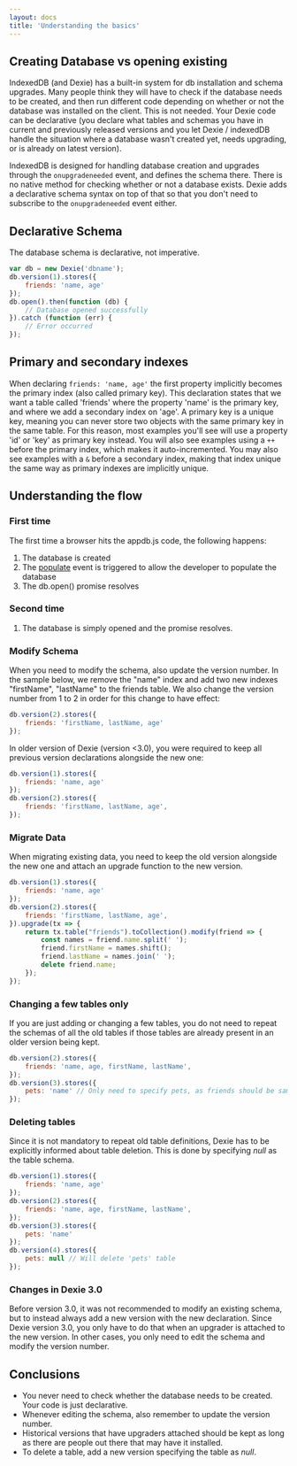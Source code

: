 ```yaml
---
layout: docs
title: 'Understanding the basics'
---
```


## Creating Database vs opening existing

IndexedDB (and Dexie) has a built-in system for db installation and schema upgrades. Many people think they will have to check if the database needs to be created, and then run different code depending on whether or not the database was installed on the client. This is not needed. Your Dexie code can be declarative (you declare what tables and schemas you have in current and previously released versions and you let Dexie / indexedDB handle the situation where a database wasn't created yet, needs upgrading, or is already on latest version).

IndexedDB is designed for handling database creation and upgrades through the `onupgradeneeded` event, and defines the schema there. There is no native method for checking whether or not a database exists. Dexie adds a declarative schema syntax on top of that so that you don't need to subscribe to the `onupgradeneeded` event either. 

## Declarative Schema 
The database schema is declarative, not imperative. 

```javascript
var db = new Dexie('dbname');
db.version(1).stores({
    friends: 'name, age'
});
db.open().then(function (db) {
    // Database opened successfully
}).catch (function (err) {
    // Error occurred
});
```

## Primary and secondary indexes

When declaring `friends: 'name, age'` the first property implicitly becomes the primary index (also called primary key). This declaration states that we want a table called 'friends' where the property 'name' is the primary key, and where we add a secondary index on 'age'. A primary key is a unique key, meaning you can never store two objects with the same primary key in the same table. For this reason, most examples you'll see will use a property 'id' or 'key' as primary key instead. You will also see examples using a `++` before the primary index, which makes it auto-incremented. You may also see examples with a `&` before a secondary index, making that index unique the same way as primary indexes are implicitly unique.

## Understanding the flow

### First time
The first time a browser hits the appdb.js code, the following happens:

1. The database is created
2. The [populate](/docs/Dexie/Dexie.on.populate.html) event is triggered to allow the developer to populate the database
3. The db.open() promise resolves

### Second time

1. The database is simply opened and the promise resolves.

### Modify Schema

When you need to modify the schema, also update the version number. In the sample below, we remove the "name" index and add two new indexes "firstName", "lastName" to the friends table. We also change the version number from 1 to 2 in order for this change to have effect:

```javascript
db.version(2).stores({
    friends: 'firstName, lastName, age'
});
```

In older version of Dexie (version &lt;3.0), you were required to keep all previous version declarations alongside the new one:

```javascript
db.version(1).stores({
    friends: 'name, age'
});
db.version(2).stores({
    friends: 'firstName, lastName, age',
});
```

### Migrate Data

When migrating existing data, you need to keep the old version alongside the new one and attach an upgrade function to the new version.

```javascript
db.version(1).stores({
    friends: 'name, age'
});
db.version(2).stores({
    friends: 'firstName, lastName, age',
}).upgrade(tx => {
    return tx.table("friends").toCollection().modify(friend => {
        const names = friend.name.split(' ');
        friend.firstName = names.shift();
        friend.lastName = names.join(' ');
        delete friend.name;
    });
});
```

### Changing a few tables only
If you are just adding or changing a few tables, you do not need to repeat the schemas of all the old tables if those tables are already present in an older version being kept.

```javascript
db.version(2).stores({
    friends: 'name, age, firstName, lastName',
});
db.version(3).stores({
    pets: 'name' // Only need to specify pets, as friends should be same as for version 2.
});
```

### Deleting tables
Since it is not mandatory to repeat old table definitions, Dexie has to be explicitly informed about table deletion. This is done by specifying *null* as the table schema.

```javascript
db.version(1).stores({
    friends: 'name, age'
});
db.version(2).stores({
    friends: 'name, age, firstName, lastName',
});
db.version(3).stores({
    pets: 'name'
});
db.version(4).stores({
    pets: null // Will delete 'pets' table
});
```

### Changes in Dexie 3.0
Before version 3.0, it was not recommended to modify an existing schema, but to instead always add a new version with the new declaration. Since Dexie version 3.0, you only have to do that when an upgrader is attached to the new version. In other cases, you only need to edit the schema and modify the version number.

## Conclusions

* You never need to check whether the database needs to be created. Your code is just declarative.
* Whenever editing the schema, also remember to update the version number.
* Historical versions that have upgraders attached should be kept as long as there are people out there that may have it installed.
* To delete a table, add a new version specifying the table as *null*.
